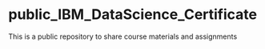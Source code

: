 # public_IBM_DataScience_Certificate
This is a public repository to share course materials and assignments
